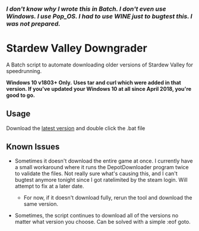 ### _**I don't know why I wrote this in Batch. I don't even use Windows. I use Pop_OS. I had to use WINE just to bugtest this. I was not prepared.**_

# Stardew Valley Downgrader

A Batch script to automate downloading older versions of Stardew Valley for speedrunning.

**Windows 10 v1803+ Only.**
**Uses tar and curl which were added in that version. If you've updated your Windows 10 at all since April 2018, you're good to go.**

## Usage
Download the [latest version](https://github.com/Ryah/SDV-Downgrader/releases/tag/Release) and double click the .bat file

## Known Issues
* Sometimes it doesn't download the entire game at once. I currently have a small workaround where it runs the DepotDownloader program twice to validate the files. Not really sure what's causing this, and I can't bugtest anymore tonight since I got ratelimited by the steam login. Will attempt to fix at a later date. 
  * For now, if it doesn't download fully, rerun the tool and download the same version.

* Sometimes, the script continues to download all of the versions no matter what version you choose. Can be solved with a simple :eof goto.
